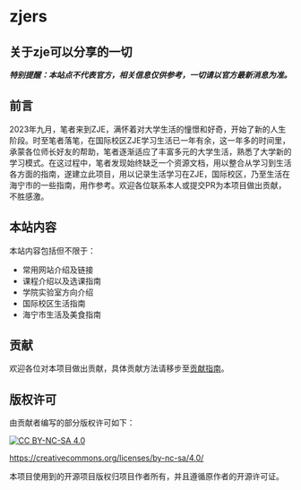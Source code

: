 # zjers
## 关于zje可以分享的一切

***特别提醒：本站点不代表官方，相关信息仅供参考，一切请以官方最新消息为准。***

## 前言

2023年九月，笔者来到ZJE，满怀着对大学生活的憧憬和好奇，开始了新的人生阶段。时至笔者落笔，在国际校区ZJE学习生活已一年有余，这一年多的时间里，承蒙各位师长好友的帮助，笔者逐渐适应了丰富多元的大学生活，熟悉了大学新的学习模式。在这过程中，笔者发现始终缺乏一个资源文档，用以整合从学习到生活各方面的指南，遂建立此项目，用以记录生活学习在ZJE，国际校区，乃至生活在海宁市的一些指南，用作参考。欢迎各位联系本人或提交PR为本项目做出贡献，不胜感激。

## 本站内容

本站内容包括但不限于：

- 常用网站介绍及链接
- 课程介绍以及选课指南
- 学院实验室方向介绍
- 国际校区生活指南
- 海宁市生活及美食指南



## 贡献

欢迎各位对本项目做出贡献，具体贡献方法请移步至[贡献指南](/contribute)。



## 版权许可

由贡献者编写的部分版权许可如下：

[![CC BY-NC-SA 4.0][cc-by-nc-sa-shield]][cc-by-nc-sa]

[cc-by-nc-sa]: http://creativecommons.org/licenses/by-nc-sa/4.0/
[cc-by-nc-sa-image]: https://licensebuttons.net/l/by-nc-sa/4.0/88x31.png
[cc-by-nc-sa-shield]: https://img.shields.io/badge/License-CC%20BY--NC--SA%204.0-lightgrey.svg

<https://creativecommons.org/licenses/by-nc-sa/4.0/>

本项目使用到的开源项目版权归项目作者所有，并且遵循原作者的开源许可证。

